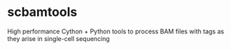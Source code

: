 # scbamtools
High performance Cython + Python tools to process BAM files with tags as they arise in single-cell sequencing
